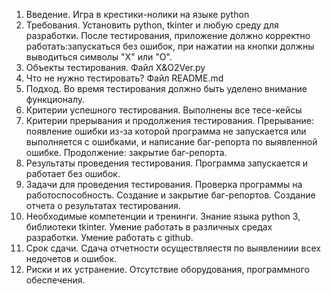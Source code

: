 1.	Введение.
Игра в крестики-нолики на языке python
2.	Требования.
Установить python, tkinter и любую среду для разработки. После тестирования, приложение должно корректно работать:запускаться без ошибок, при нажатии на кнопки должны выводиться символы "X" или "O".
3.	Объекты тестирования.
Файл X&O2Ver.py
4.	Что не нужно тестировать?
Файл README.md
5.	Подход.
Во время тестирования должно быть уделено внимание функционалу. 
6.	Критерии успешного тестирования. 
Выполнены все тесе-кейсы
7.	Критерии прерывания и продолжения тестирования. 
Прерывание: появление ошибки из-за которой программа не запускается или выполняется с ошибками, и написание баг-репорта по выявленной ошибке.
Продолжение: закрытие баг-репорта.
8.	Результаты проведения тестирования. 
Программа запускается и работает без ошибок.
9.	Задачи для проведения тестирования. 
Проверка программы на работоспособность.
Создание и закрытие баг-репортов.
Создание отчета о результатах тестирования.
10.  Необходимые компетенции и тренинги. 
Знание языка python 3, библиотеки tkinter. Умение работать в различных средах разработки. Умение работать с github.
11. Срок сдачи.
Сдача отчетности осуществляестя по выявлениии всех недочетов и ошибок.
12. Риски и их устранение.
Отсутствие оборудования, программного обеспечения.
